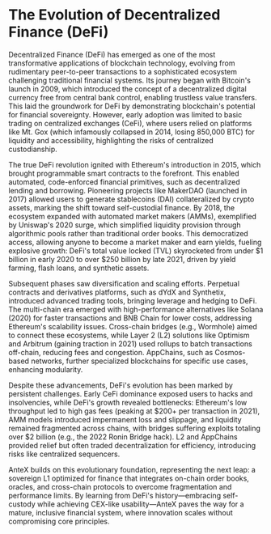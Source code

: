 # The Evolution of Decentralized Finance (DeFi)

Decentralized Finance (DeFi) has emerged as one of the most transformative applications of blockchain technology, evolving from rudimentary peer-to-peer transactions to a sophisticated ecosystem challenging traditional financial systems. Its journey began with Bitcoin's launch in 2009, which introduced the concept of a decentralized digital currency free from central bank control, enabling trustless value transfers. This laid the groundwork for DeFi by demonstrating blockchain's potential for financial sovereignty. However, early adoption was limited to basic trading on centralized exchanges (CeFi), where users relied on platforms like Mt. Gox (which infamously collapsed in 2014, losing 850,000 BTC) for liquidity and accessibility, highlighting the risks of centralized custodianship.

The true DeFi revolution ignited with Ethereum's introduction in 2015, which brought programmable smart contracts to the forefront. This enabled automated, code-enforced financial primitives, such as decentralized lending and borrowing. Pioneering projects like MakerDAO (launched in 2017) allowed users to generate stablecoins (DAI) collateralized by crypto assets, marking the shift toward self-custodial finance. By 2018, the ecosystem expanded with automated market makers (AMMs), exemplified by Uniswap's 2020 surge, which simplified liquidity provision through algorithmic pools rather than traditional order books. This democratized access, allowing anyone to become a market maker and earn yields, fueling explosive growth: DeFi's total value locked (TVL) skyrocketed from under $1 billion in early 2020 to over $250 billion by late 2021, driven by yield farming, flash loans, and synthetic assets.

Subsequent phases saw diversification and scaling efforts. Perpetual contracts and derivatives platforms, such as dYdX and Synthetix, introduced advanced trading tools, bringing leverage and hedging to DeFi. The multi-chain era emerged with high-performance alternatives like Solana (2020) for faster transactions and BNB Chain for lower costs, addressing Ethereum's scalability issues. Cross-chain bridges (e.g., Wormhole) aimed to connect these ecosystems, while Layer 2 (L2) solutions like Optimism and Arbitrum (gaining traction in 2021) used rollups to batch transactions off-chain, reducing fees and congestion. AppChains, such as Cosmos-based networks, further specialized blockchains for specific use cases, enhancing modularity.

Despite these advancements, DeFi's evolution has been marked by persistent challenges. Early CeFi dominance exposed users to hacks and insolvencies, while DeFi's growth revealed bottlenecks: Ethereum's low throughput led to high gas fees (peaking at $200+ per transaction in 2021), AMM models introduced impermanent loss and slippage, and liquidity remained fragmented across chains, with bridges suffering exploits totaling over $2 billion (e.g., the 2022 Ronin Bridge hack). L2 and AppChains provided relief but often traded decentralization for efficiency, introducing risks like centralized sequencers.

AnteX builds on this evolutionary foundation, representing the next leap: a sovereign L1 optimized for finance that integrates on-chain order books, oracles, and cross-chain protocols to overcome fragmentation and performance limits. By learning from DeFi's history—embracing self-custody while achieving CEX-like usability—AnteX paves the way for a mature, inclusive financial system, where innovation scales without compromising core principles.
